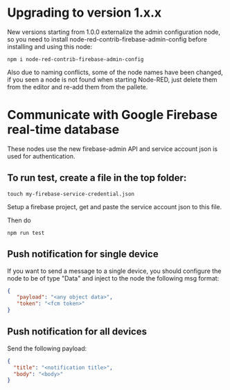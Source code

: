 # Upgrading to version 1.x.x
New versions starting from 1.0.0 externalize the admin configuration node, so you need to install node-red-contrib-firebase-admin-config before installing and using this node:

    npm i node-red-contrib-firebase-admin-config
    
Also due to naming conflicts, some of the node names have been changed, if you seen a node is not found when starting Node-RED, just delete them from the editor and re-add them from the pallete.

# Communicate with Google Firebase real-time database

These nodes use the new firebase-admin API and service account json is used for authentication.

## To run test, create a file in the top folder:

    touch my-firebase-service-credential.json

Setup a firebase project, get and paste the service account json to this file.

Then do

    npm run test

## Push notification for single device

If you want to send a message to a single device, you should configure the node to be of type "Data" and inject to the node the following msg format:

```json
{
   "payload": "<any object data>",
   "token": "<fcm token>"
}
```

## Push notification for all devices

Send the following payload:

```json
{
  "title": "<notification title>",
  "body": "<body>"
}
```
